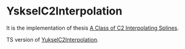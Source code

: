 # YskselC2Interpolation

It is the implementation of thesis [A Class of C2 Interpolating Splines](http://www.cemyuksel.com/research/interpolating_splines/a_class_of_c2_interpolating_splines.pdf).

TS version of [YukselC2Interpolation](https://github.com/tanganke/YukselC2Interpolation). 

